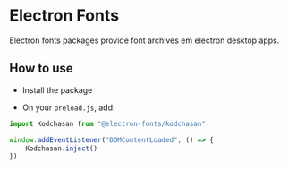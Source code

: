 # Electron Fonts

Electron fonts packages provide font archives em electron desktop apps.

## How to use

* Install the package

* On your `preload.js`, add:

```ts
import Kodchasan from "@electron-fonts/kodchasan"

window.addEventListener("DOMContentLoaded", () => {
    Kodchasan.inject()
})
```